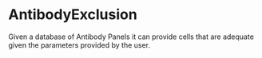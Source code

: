 # AntibodyExclusion
Given a database of Antibody Panels it can provide cells that are adequate given the parameters provided by the user.
